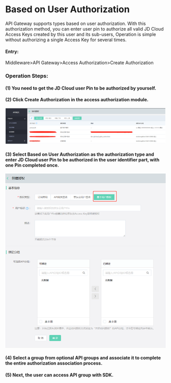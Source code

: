 # Based on User Authorization

API Gateway supports types based on user authorization. With this authorization method, you can enter user pin to authorize all valid JD Cloud Access Keys created by this user and its sub-users,
Operation is simple without authorizing a single Access Key for several times.

#### Entry:
Middleware>API Gateway>Access Authorization>Create Authorization

### Operation Steps:
#### (1) You need to get the JD Cloud user Pin to be authorized by yourself.

#### (2) Click **Create Authorization** in the access authorization module.

  ![访问授权](../../../../../image/Internet-Middleware/API-Gateway/User-based-Auth1.png)
  

#### (3) Select **Based on User Authorization** as the authorization type and enter JD Cloud user Pin to be authorized in the user identifier part, with one Pin completed once.

  ![访问授权](../../../../../image/Internet-Middleware/API-Gateway/User-based-Auth2.png)

#### (4) Select a group from optional API groups and associate it to complete the entire authorization association process.
  
#### (5) Next, the user can access API group with SDK.
